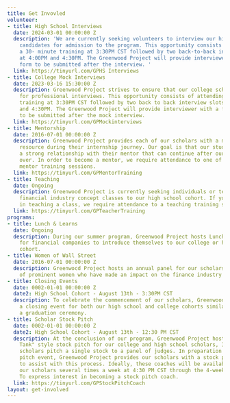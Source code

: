 ```yaml
---
title: Get Invovled
volunteer:
- title: High School Interviews
  date: 2024-03-01 00:00:00 Z
  description: 'We are currently seeking volunteers to interview our high school cohort
    candidates for admission to the program. This opportunity consists of attending
    a 30- minute training at 3:30PM CST followed by two back-to-back interview slots
    at 4:00PM and 4:30PM. The Greenwood Project will provide interviewers with a feedback
    form to be submitted after the interview. '
  link: https://tinyurl.com/GPHS Interviews
- title: College Mock Interviews
  date: 2023-03-16 15:30:00 Z
  description: Greenwood Project strives to ensure that our college scholars are prepared
    for professional interviews. This opportunity consists of attending a 30-minute
    training at 3:30PM CST followed by two back to back interview slots at 4:00PM
    and 4:30PM. The Greenwood Project will provide interviewer with a feedback form
    to be submitted after the mock interview.
  link: https://tinyurl.com/GPMockinterviews
- title: Mentorship
  date: 2016-07-01 00:00:00 Z
  description: Greenwood Project provides each of our scholars with a mentor as a
    resource during their internship journey. Our goal is that our students build
    a strong relationship with their mentor that can continue after our program is
    over. In order to become a mentor, we require attendance to one of our multiple
    mentor training sessions.
  link: https://tinyurl.com/GPMentorTraining
- title: Teaching
  date: Ongoing
  description: Greenwood Project is currently seeking individuals or teams to teach
    financial industry concept classes to our high school cohort. If you are interested
    in teaching a class, we require attendance to a teaching training session.
  link: https://tinyurl.com/GPTeacherTraining
programs:
- title: Lunch & Learns
  date: Ongoing
  description: During our summer program, Greenwood Project hosts Lunch & Learn events
    for financial companies to introduce themselves to our college or high school
    cohort.
- title: Women of Wall Street
  date: 2016-07-01 00:00:00 Z
  description: Greenwocd Project hosts an annual panel for our scholars consisting
    of prominent women who have made an impact on the finance industry
- title: Closing Events
  date: 0002-01-01 00:00:00 Z
  date2: High School Cohort - August 13th - 3:30PM CST
  description: To celebrate the commencement of our scholars, Greenwood Project hosts
    a closing event for both our high school and college cohorts similar to that of
    a graduation ceremony.
- title: Scholar Stock Pitch
  date: 0002-01-01 00:00:00 Z
  date2: High School Cohort - August 13th - 12:30 PM CST
  description: At the conclusion of our program, Greenwood Project hosts a "Shark
    Tank" style stock pitch for our college and high school scholars, In small groups,
    scholars pitch a single stock to a panel of judges. In preparation for the stock
    pitch event, Greenwood Project provides our scholars with a stock pitch coach
    to assist with this process. Ideally, these coaches will be available to assist
    our scholars several times a week at 4:30 PM CST through the 4-week training period.
    To express interest in becoming a stock pitch coach.
  link: https://tinyurl.com/GPStockPitchCoach
layout: get-involved
---
```


